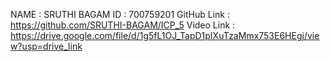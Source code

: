 NAME : SRUTHI BAGAM
ID : 700759201
GitHub Link : https://github.com/SRUTHI-BAGAM/ICP_5
Video Link : https://drive.google.com/file/d/1g5fL1OJ_TapD1pIXuTzaMmx753E6HEgj/view?usp=drive_link
